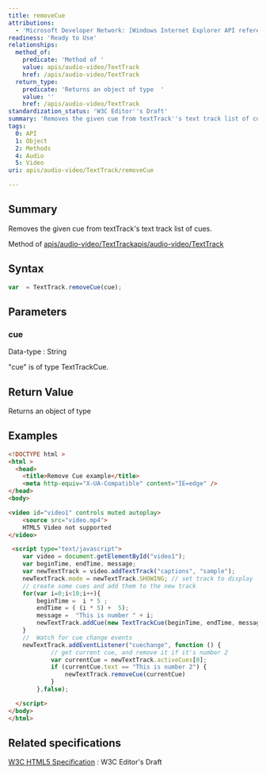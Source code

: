 ```yaml
---
title: removeCue
attributions:
  - 'Microsoft Developer Network: [Windows Internet Explorer API reference Article](http://msdn.microsoft.com/en-us/library/ie/hh828809%28v=vs.85%29.aspx)'
readiness: 'Ready to Use'
relationships:
  method_of:
    predicate: 'Method of '
    value: apis/audio-video/TextTrack
    href: /apis/audio-video/TextTrack
  return_type:
    predicate: 'Returns an object of type  '
    value: ''
    href: /apis/audio-video/TextTrack
standardization_status: 'W3C Editor''s Draft'
summary: 'Removes the given cue from textTrack''s text track list of cues.'
tags:
  0: API
  1: Object
  2: Methods
  4: Audio
  5: Video
uri: apis/audio-video/TextTrack/removeCue

---
```

## Summary

Removes the given cue from textTrack's text track list of cues.

Method of [apis/audio-video/TextTrack](/apis/audio-video/TextTrack)[apis/audio-video/TextTrack](/apis/audio-video/TextTrack)

## Syntax

``` js
var  = TextTrack.removeCue(cue);
```

## Parameters

### cue

 Data-type
:   String

 "cue" is of type TextTrackCue.

## Return Value

Returns an object of type

## Examples

``` html
<!DOCTYPE html >
<html >
  <head>
    <title>Remove Cue example</title>
    <meta http-equiv="X-UA-Compatible" content="IE=edge" />
</head>
<body>

<video id="video1" controls muted autoplay>
    <source src="video.mp4">
    HTML5 Video not supported
</video>

 <script type="text/javascript">
    var video = document.getElementById("video1");
    var beginTime, endTime, message;
    var newTextTrack = video.addTextTrack("captions", "sample");
    newTextTrack.mode = newTextTrack.SHOWING; // set track to display
    // create some cues and add them to the new track
    for(var i=0;i<10;i++){
        beginTime =  i * 5 ;
        endTime = ( (i * 5) +  5);
        message =  "This is number " + i;
        newTextTrack.addCue(new TextTrackCue(beginTime, endTime, message));
    }
    //  Watch for cue change events
    newTextTrack.addEventListener("cuechange", function () {
            // get current cue, and remove it if it's number 2
            var currentCue = newTextTrack.activeCues[0];
            if (currentCue.text == "This is number 2") {
                newTextTrack.removeCue(currentCue)
            }
        },false);

  </script>
</body>
</html>
```

## Related specifications

[W3C HTML5 Specification](http://dev.w3.org/html5/spec/single-page.html)
:   W3C Editor's Draft
